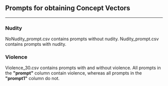 ## Prompts for obtaining Concept Vectors
----------------------------------
### Nudity
NoNudity_prompt.csv contains prompts without nudity.
Nudity_prompt.csv contains prompts with nudity.

### Violence
Violence_30.csv contains prompts with and without violence. All prompts in the **"prompt"** column contain violence, whereas all prompts in the **"prompt1"** column do not.
